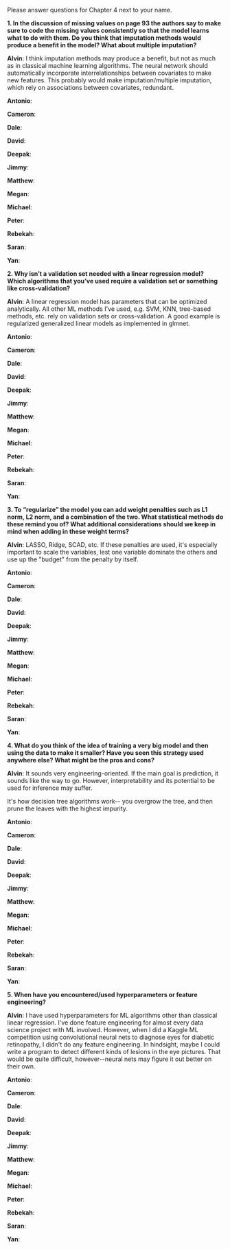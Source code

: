 Please answer questions for Chapter 4 next to your name.

**1. In the discussion of missing values on page 93 the authors say to make sure to code the missing values consistently so that the model learns what to do with them.  Do you think that imputation methods would produce a benefit in the model?  What about multiple imputation?**

**Alvin**: I think imputation methods may produce a benefit, but not as much as in classical machine learning algorithms. The neural network should automatically incorporate interrelationships between covariates to make new features. This probably would make imputation/multiple imputation, which rely on associations between covariates, redundant. 

**Antonio**:

**Cameron**:

**Dale**:

**David**:

**Deepak**:

**Jimmy**: 

**Matthew**:

**Megan**:

**Michael**: 

**Peter**:

**Rebekah**:

**Saran**:

**Yan**:


**2. Why isn’t a validation set needed with a linear regression model?  Which algorithms that you’ve used require a validation set or something like cross-validation?**

**Alvin**: A linear regression model has parameters that can be optimized analytically. All other ML methods I've used, e.g. SVM, KNN, tree-based methods, etc. rely on validation sets or cross-validation. A good example is regularized generalized linear models as implemented in glmnet. 

**Antonio**:

**Cameron**:

**Dale**:

**David**:

**Deepak**:

**Jimmy**: 

**Matthew**:

**Megan**:

**Michael**: 

**Peter**:

**Rebekah**:

**Saran**:

**Yan**:

**3. To “regularize” the model you can add weight penalties such as L1 norm, L2 norm, and a combination of the two.  What statistical methods do these remind you of? What additional considerations should we keep in mind when adding in these weight terms?**

**Alvin**: LASSO, Ridge, SCAD, etc. If these penalties are used, it's especially important to scale the variables, lest one variable dominate the others and use up the "budget" from the penalty by itself.

**Antonio**:

**Cameron**:

**Dale**:

**David**:

**Deepak**:

**Jimmy**: 

**Matthew**:

**Megan**:

**Michael**: 

**Peter**:

**Rebekah**:

**Saran**:

**Yan**:


**4. What do you think of the idea of training a very big model and then using the data to make it smaller?  Have you seen this strategy used anywhere else?  What might be the pros and cons?**

**Alvin**: It sounds very engineering-oriented. If the main goal is prediction, it sounds like the way to go. However, interpretability and its potential to be used for inference may suffer.

It's how decision tree algorithms work-- you overgrow the tree, and then prune the leaves with the highest impurity. 

**Antonio**:

**Cameron**:

**Dale**:

**David**:

**Deepak**:

**Jimmy**: 

**Matthew**:

**Megan**:

**Michael**: 

**Peter**:

**Rebekah**:

**Saran**:

**Yan**:


**5. When have you encountered/used hyperparameters or feature engineering?**

**Alvin**: I have used hyperparameters for ML algorithms other than classical linear regression. I've done feature engineering for almost every data science project with ML involved. However, when I did a Kaggle ML competition using convolutional neural nets to diagnose eyes for diabetic retinopathy, I didn't do any feature engineering. In hindsight, maybe I could write a program to detect different kinds of lesions in the eye pictures. That would be quite difficult, however--neural nets may figure it out better on their own. 

**Antonio**:

**Cameron**:

**Dale**:

**David**:

**Deepak**:

**Jimmy**: 

**Matthew**:

**Megan**:

**Michael**: 

**Peter**:

**Rebekah**:

**Saran**:

**Yan**:
